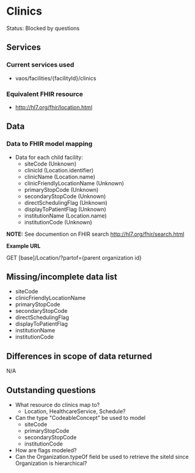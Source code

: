 # Clinics
Status: Blocked by questions

## Services
### Current services used
- vaos/facilities/{facilityId}/clinics

### Equivalent FHIR resource
- http://hl7.org/fhir/location.html

## Data
### Data to FHIR model mapping
- Data for each child facility:
  - siteCode (Unknown)
  - clinicId (Location.identifier)
  - clinicName (Location.name)
  - clinicFriendlyLocationName (Unknown)
  - primaryStopCode (Unknown)
  - secondaryStopCode (Unknown)
  - directSchedulingFlag (Unknown)
  - displayToPatientFlag (Unknown)
  - institutionName (Location.name)
  - institutionCode (Unknown)

**NOTE:**
See documention on FHIR search http://hl7.org/fhir/search.html

**Example URL**

GET [base]/Location/?partof={parent organization id}

## Missing/incomplete data list
- siteCode
- clinicFriendlyLocationName
- primaryStopCode
- secondaryStopCode
- directSchedulingFlag
- displayToPatientFlag
- institutionName
- institutionCode

## Differences in scope of data returned
N/A

## Outstanding questions
- What resource do clinics map to?
  - Location, HealthcareService, Schedule?
- Can the type "CodeableConcept" be used to model
  - siteCode
  - primaryStopCode
  - secondaryStopCode
  - institutionCode
- How are flags modeled?
- Can the Organization.typeOf field be used to retrieve the siteId since Organization is hierarchical?
